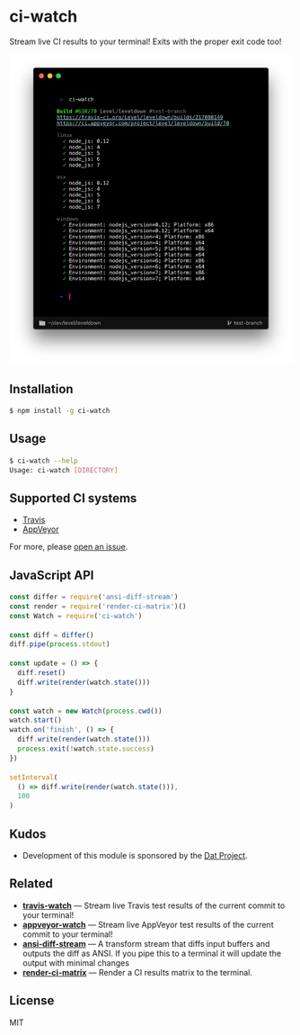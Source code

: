 
# ci-watch

Stream live CI results to your terminal! Exits with the proper exit code too!

![screenshot](screenshot.png)

## Installation

```bash
$ npm install -g ci-watch
```

## Usage

```bash
$ ci-watch --help
Usage: ci-watch [DIRECTORY]
```

## Supported CI systems

- [Travis](https://travis-ci.org/)
- [AppVeyor](https://www.appveyor.com/)

For more, please [open an issue](https://github.com/juliangruber/ci-watch/issues/new).

## JavaScript API

```js
const differ = require('ansi-diff-stream')
const render = require('render-ci-matrix')()
const Watch = require('ci-watch')

const diff = differ()
diff.pipe(process.stdout)

const update = () => {
  diff.reset()
  diff.write(render(watch.state()))
}

const watch = new Watch(process.cwd())
watch.start()
watch.on('finish', () => {
  diff.write(render(watch.state()))
  process.exit(!watch.state.success)
})

setInterval(
  () => diff.write(render(watch.state())),
  100
)
```

## Kudos

- Development of this module is sponsored by the [Dat Project](https://datproject.org/).

## Related

- __[travis-watch](https://github.com/juliangruber/travis-watch)__ &mdash; Stream live Travis test results of the current commit to your terminal!
- __[appveyor-watch](https://github.com/juliangruber/appveyor-watch)__ &mdash; Stream live AppVeyor test results of the current commit to your terminal!
- __[ansi-diff-stream](https://github.com/mafintosh/ansi-diff-stream)__ &mdash; A transform stream that diffs input buffers and outputs the diff as ANSI. If you pipe this to a terminal it will update the output with minimal changes
- __[render-ci-matrix](https://github.com/juliangruber/render-ci-matrix)__ &mdash; Render a CI results matrix to the terminal. 

## License

MIT
